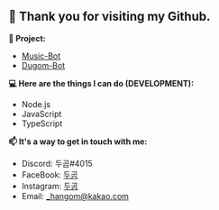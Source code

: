 ## 👐 Thank you for visiting my Github.

**📱 Project:**

- [Music-Bot](https://github.com/hgl-215/Music-Bot)
- [Dugom-Bot](https://github.com/hgl-215/Dugom-Bot)

**💻 Here are the things I can do (DEVELOPMENT):**

- Node.js
- JavaScript
- TypeScript

**📫 It's a way to get in touch with me:**

- Discord: 두곰#4015
- FaceBook: [두곰](https://www.facebook.com/hg.aaqs1221/)
- Instagram: [두곰](https://www.instagram.com/hg_aaqs1221/)
- Email: [_hangom@kakao.com](mailto:_hangom@kakao.com)
